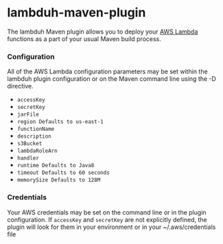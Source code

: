 # lambduh-maven-plugin

The lambduh Maven plugin allows you to deploy your [AWS Lambda](http://aws.amazon.com/lambda/) functions
as a part of your usual Maven build process.

### Configuration
All of the AWS Lambda configuration parameters may be set within the lambduh plugin configuration or
on the Maven command line using the -D directive.

* `accessKey`
* `secretKey`
* `jarFile`
* `region Defaults to us-east-1`
* `functionName`
* `description`
* `s3Bucket`
* `lambdaRoleArn`
* `handler`
* `runtime Defaults to Java8`
* `timeout Defaults to 60 seconds`
* `memorySize Defaults to 128M`

### Credentials
Your AWS credentials may be set on the command line or in the plugin configuration. If `accessKey` and
`secretKey` are not explicitly defined, the plugin will look for them in your environment or in your
~/.aws/credentials file

